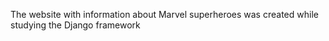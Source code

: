 The website with information about Marvel superheroes was created while studying the Django framework
